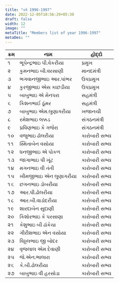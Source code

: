 ```yaml
---
title: "વર્ષ 1996-1997"
date: 2022-12-05T10:56:29+05:30
draft: false
width: 12
image: ""
metaTitle: "Members list of year 1996-1997"
metaDes: ""
---
```


| ક્રમ | નામ | હોદ્દો |
| --- | --- | --- |
| ૧ | ભૂપેન્દ્રભાઇ પી.વેકરીયા | પ્રમુખ |
| ૨ | કુમનભાઇ બી.વરસાણી | માનદમંત્રી |
| ૩ | ભગવાનજીભાઇ આર.પાંભર | ઉપપ્રમુખ |
| ૪ | કુરજીભાઇ એસ કાછડીયા | ઉપપ્રમુખ |
| ૫ | બાબુભાઇ એ મેનપરા | સહમંત્રી |
| ૬ | કિશનભાઈ ઠૂંમર | સહમંત્રી |
| ૭ | બાબુભાઇ એમ.લુણાગરીયા | ખજાનચી |
| ૮ | રમેશભાઇ લક્કડ | સંગઠનમંત્રી |
| ૯ | પ્રવિણભાઇ કે ગજેરા | સંગઠનમંત્રી |
| ૧૦ | વજુભાઇ ઢોલરીયા | કારોબારી સભ્ય |
| ૧૧ | સ્મિતાબેન વસોયા | કારોબારી સભ્ય |
| ૧૨ | ધનજીભાઇ એ પોકળ | કારોબારી સભ્ય |
| ૧૩ | જાગાભાઇ પી ખૂંટ | કારોબારી સભ્ય |
| ૧૪ | મગનભાઇ વી તંતી | કારોબારી સભ્ય |
| ૧૫ | ખીમજીભાઇ એન લુણાગરીયા | કારોબારી સભ્ય |
| ૧૬ | છગનભાઇ ડોબરીયા | કારોબારી સભ્ય |
| ૧૭ | આર.પી.ઢોલરીયા | કારોબારી સભ્ય |
| ૧૮ | આર.બી.વાડોદરીયા | કારોબારી સભ્ય |
| ૧૯ | શારદાબેન સુદાણી | કારોબારી સભ્ય |
| ૨૦ | કિશોરભાઇ કે પરસાણા | કારોબારી સભ્ય |
| ૨૧ | કેશુભાઇ બી ઢાંકેચા | કારોબારી સભ્ય |
| ૨૨ | ગીરીશભાઇ એન વસોયા | કારોબારી સભ્ય |
| ૨૩ | વિઠ્ઠલભાઇ જી બોદર | કારોબારી સભ્ય |
| ૨૪ | વૃજલાલ એમ દેવાણી | કારોબારી સભ્ય |
| ૨૫ | જે.એન.ભાલારા | કારોબારી સભ્ય |
| ૨૬ | કે.બી.ઢોલરીયા | કારોબારી સભ્ય |
| ૨૭ | બાબુભાઇ વી હરસોડા | કારોબારી સભ્ય |
